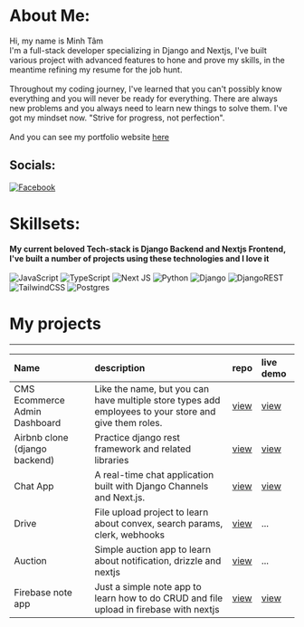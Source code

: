 # About Me:
Hi, my name is Minh Tâm 
    <br>
I'm a full-stack developer specializing in Django and Nextjs, I've built various project with advanced features to hone and prove my skills, in the meantime refining my resume for the job hunt.
    <br>
    <br>
Throughout my coding journey, I've learned that you can't possibly know everything and you will never be ready for everything. There are always new problems and you always need to learn new things to solve them. I've got my mindset now. "Strive for progress, not perfection".
<br>
<br>
And you can see my portfolio website
[here](https://nevarealm.info/)

## Socials:
[![Facebook](https://img.shields.io/badge/Facebook-%231877F2.svg?logo=Facebook&logoColor=white)](https://facebook.com/callme.Neva) 
# Skillsets:
**My current beloved Tech-stack is Django Backend and Nextjs Frontend, I've built a number of projects using these technologies and I love it**
    <br>
    <br>
![JavaScript](https://img.shields.io/badge/javascript-%23323330.svg?style=for-the-badge&logo=javascript&logoColor=%23F7DF1E) 
![TypeScript](https://img.shields.io/badge/typescript-%23007ACC.svg?style=for-the-badge&logo=typescript&logoColor=white) 
![Next JS](https://img.shields.io/badge/Next-black?style=for-the-badge&logo=next.js&logoColor=white) 
![Python](https://img.shields.io/badge/python-3670A0?style=for-the-badge&logo=python&logoColor=ffdd54) 
![Django](https://img.shields.io/badge/django-%23092E20.svg?style=for-the-badge&logo=django&logoColor=white)
![DjangoREST](https://img.shields.io/badge/DJANGO-REST-ff1709?style=for-the-badge&logo=django&logoColor=white&color=ff1709&labelColor=gray) 
![TailwindCSS](https://img.shields.io/badge/tailwindcss-%2338B2AC.svg?style=for-the-badge&logo=tailwind-css&logoColor=white)
![Postgres](https://img.shields.io/badge/postgres-%23316192.svg?style=for-the-badge&logo=postgresql&logoColor=white) 

# My projects
****
| Name                          | description                                                                                           | repo                                                          | live demo                                            |
| :---------------------------- | :---------------------------------------------------------------------------------------------------- | :------------------------------------------------------------ | :--------------------------------------------------- |
| CMS Ecommerce Admin Dashboard | Like the name, but you can have multiple store types add employees to your store and give them roles. | [view](https://github.com/Nevalearntocode/ecommerce-admin)    | [view](https://ecommerce-admin-swart-six.vercel.app) |
| Airbnb clone (django backend) | Practice django rest framework and related libraries                                                  | [view](https://github.com/Nevalearntocode/drf_next_airbnb)    | [view](https://django-nextjs-airbnb.vercel.app)      |
| Chat App                      | A real-time chat application built with Django Channels and Next.js.                                  | [view](https://github.com/Nevalearntocode/Django-Nextjs-Chat) | [view](https://django-nextjs-chat.vercel.app)        |
| Drive                         | File upload project to learn about convex, search params, clerk, webhooks                             | [view](https://github.com/Nevalearntocode/file-storage)       | ...                                                  |
| Auction                       | Simple auction app to learn about notification, drizzle and nextjs                                    | [view](https://github.com/Nevalearntocode/auction-app)        | ...                                                  |
| Firebase note app             | Just a simple note app to learn how to do CRUD and file upload in firebase with nextjs                | [view](https://github.com/Nevalearntocode/firebase-noteapp)   | [view](https://note-app-82370.web.app)               |
